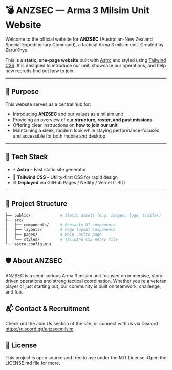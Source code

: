 # 💣 ANZSEC — Arma 3 Milsim Unit Website

Welcome to the official website for **ANZSEC** (Australian-New Zealand Special Expeditionary Command), a tactical Arma 3 milsim unit. Created by Zaru/Khye

This is a **static, one-page website** built with [Astro](https://astro.build/) and styled using [Tailwind CSS](https://tailwindcss.com/). It is designed to introduce our unit, showcase our operations, and help new recruits find out how to join.

---

## 🎯 Purpose

This website serves as a central hub for:

- Introducing **ANZSEC** and our values as a milsim unit
- Providing an overview of our **structure, roster, and past missions**
- Offering clear instructions on **how to join our unit**
- Maintaining a sleek, modern look while staying performance-focused and accessible for both mobile and desktop

---

## 📐 Tech Stack

- ⚡️ **Astro** – Fast static site generator
- 🎨 **Tailwind CSS** – Utility-first CSS for rapid design
- 🌐 **Deployed** via GitHub Pages / Netlify / Vercel (TBD)

---

## 📂 Project Structure

```bash
├── public/             # Static assets (e.g. images, logo, trailer)
├── src/
│   ├── components/     # Reusable UI components
│   ├── layouts/        # Page layout components
│   ├── pages/          # Main .astro page
│   └── styles/         # Tailwind CSS entry file
└── astro.config.mjs
```

## 🛡 About ANZSEC

ANZSEC is a semi-serious Arma 3 milsim unit focused on immersive, story-driven operations and strong tactical coordination. Whether you’re a veteran player or just starting out, our community is built on teamwork, challenge, and fun.

## 📬 Contact & Recruitment

Check out the Join Us section of the site, or connect with us via Discord https://discord.gg/anzsecmilsim.

## 🔗 License

This project is open source and free to use under the MIT License. Open the LICENSE.md file for more.